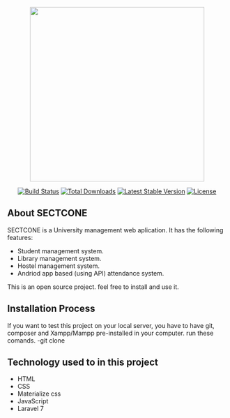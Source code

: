 <p align="center"><img src="https://res.cloudinary.com/dtfbvvkyp/image/upload/v1566331377/laravel-logolockup-cmyk-red.svg" width="400"></p>

<p align="center">
<a href="https://travis-ci.org/laravel/framework"><img src="https://travis-ci.org/laravel/framework.svg" alt="Build Status"></a>
<a href="https://packagist.org/packages/laravel/framework"><img src="https://poser.pugx.org/laravel/framework/d/total.svg" alt="Total Downloads"></a>
<a href="https://packagist.org/packages/laravel/framework"><img src="https://poser.pugx.org/laravel/framework/v/stable.svg" alt="Latest Stable Version"></a>
<a href="https://packagist.org/packages/laravel/framework"><img src="https://poser.pugx.org/laravel/framework/license.svg" alt="License"></a>
</p>

## About SECTCONE

SECTCONE is a University management web aplication. It has the following features:
- Student management system.
- Library management system.
- Hostel management system.
- Andriod app based (using API) attendance system.

This is an open source project. feel free to install and use it.

## Installation Process
If you want to test this project on your local server, you have to have git, composer and Xampp/Mampp pre-installed in your computer. run these comands.
       -git clone 


## Technology used to in this project
- HTML
- CSS
- Materialize css
- JavaScript
- Laravel 7

